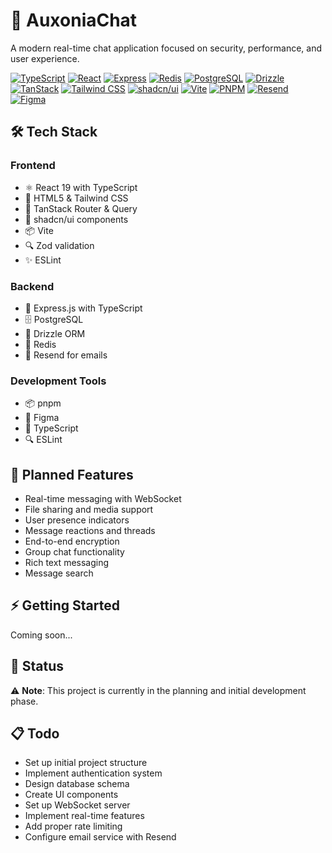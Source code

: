 # 🚀 AuxoniaChat
A modern real-time chat application focused on security, performance, and user experience.

[![TypeScript](https://img.shields.io/badge/TypeScript-007ACC?style=for-the-badge&logo=typescript&logoColor=white)](https://www.typescriptlang.org/)
[![React](https://img.shields.io/badge/React-20232A?style=for-the-badge&logo=react&logoColor=61DAFB)](https://reactjs.org/)
[![Express](https://img.shields.io/badge/Express-000000?style=for-the-badge&logo=express&logoColor=white)](https://expressjs.com/)
[![Redis](https://img.shields.io/badge/Redis-DC382D?style=for-the-badge&logo=redis&logoColor=white)](https://redis.io/)
[![PostgreSQL](https://img.shields.io/badge/PostgreSQL-316192?style=for-the-badge&logo=postgresql&logoColor=white)](https://www.postgresql.org/)
[![Drizzle](https://img.shields.io/badge/Drizzle-C5F74F?style=for-the-badge&logo=drizzle&logoColor=black)](https://orm.drizzle.team/)
[![TanStack](https://img.shields.io/badge/TanStack-FF4154?style=for-the-badge&logo=reactquery&logoColor=white)](https://tanstack.com/)
[![Tailwind CSS](https://img.shields.io/badge/Tailwind_CSS-38B2AC?style=for-the-badge&logo=tailwind-css&logoColor=white)](https://tailwindcss.com)
[![shadcn/ui](https://img.shields.io/badge/shadcn/ui-000000?style=for-the-badge&logo=shadcnui&logoColor=white)](https://ui.shadcn.com/)
[![Vite](https://img.shields.io/badge/Vite-646CFF?style=for-the-badge&logo=vite&logoColor=white)](https://vitejs.dev)
[![PNPM](https://img.shields.io/badge/pnpm-F69220?style=for-the-badge&logo=pnpm&logoColor=white)](https://pnpm.io/)
[![Resend](https://img.shields.io/badge/Resend-000000?style=for-the-badge&logo=resend&logoColor=white)](https://resend.com/)
[![Figma](https://img.shields.io/badge/Figma-F24E1E?style=for-the-badge&logo=figma&logoColor=white)](https://www.figma.com/)

## 🛠️ Tech Stack

### Frontend
- ⚛️ React 19 with TypeScript
- 🎨 HTML5 & Tailwind CSS
- 🚦 TanStack Router & Query
- 🧩 shadcn/ui components
- 📦 Vite
- 🔍 Zod validation
- ✨ ESLint

### Backend
- 🚀 Express.js with TypeScript
- 🗄️ PostgreSQL
- 📝 Drizzle ORM
- 🔄 Redis
- 📧 Resend for emails

### Development Tools
- 📦 pnpm
- 🎨 Figma
- 🧪 TypeScript
- 🔍 ESLint

## 🎯 Planned Features
- Real-time messaging with WebSocket
- File sharing and media support
- User presence indicators
- Message reactions and threads
- End-to-end encryption
- Group chat functionality
- Rich text messaging
- Message search

## ⚡ Getting Started
Coming soon...

## 📝 Status
⚠️ **Note**: This project is currently in the planning and initial development phase.

## 📋 Todo
- Set up initial project structure
- Implement authentication system
- Design database schema
- Create UI components
- Set up WebSocket server
- Implement real-time features
- Add proper rate limiting
- Configure email service with Resend